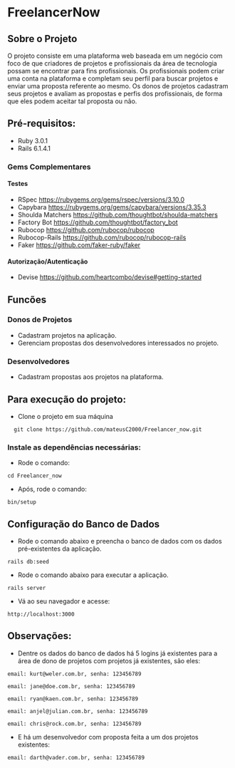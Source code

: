 # FreelancerNow

##  Sobre o Projeto

O projeto consiste em uma plataforma web baseada em um negócio com foco de que criadores de projetos e profissionais da área de tecnologia possam se encontrar para fins profissionais.
Os profissionais podem criar uma conta na plataforma e completam seu perfil  para buscar projetos e enviar uma
proposta referente ao mesmo. Os donos de projetos cadastram seus projetos e avaliam as propostas e perfis dos profissionais, de forma que eles podem aceitar tal proposta ou não.

## Pré-requisitos:

 * Ruby 3.0.1
 * Rails 6.1.4.1

### Gems Complementares

#### Testes

  * RSpec  https://rubygems.org/gems/rspec/versions/3.10.0
  * Capybara  https://rubygems.org/gems/capybara/versions/3.35.3
  * Shoulda Matchers  https://github.com/thoughtbot/shoulda-matchers
  * Factory Bot  https://github.com/thoughtbot/factory_bot
  * Rubocop https://github.com/rubocop/rubocop
  * Rubocop-Rails https://github.com/rubocop/rubocop-rails
  * Faker https://github.com/faker-ruby/faker
                                          
#### Autorização/Autenticação

  * Devise  https://github.com/heartcombo/devise#getting-started

## Funcões

### Donos de Projetos

  * Cadastram projetos na aplicação.
  * Gerenciam propostas dos desenvolvedores interessados no projeto.

### Desenvolvedores

  * Cadastram propostas aos projetos na plataforma.

## Para execução do projeto: 

  * Clone o projeto em sua máquina

```
  git clone https://github.com/mateusC2000/Freelancer_now.git
```
### Instale as dependências necessárias:

  * Rode o comando: 
```
cd Freelancer_now
```
  * Após, rode  o comando: 
```
bin/setup
```

## Configuração do Banco de Dados

  * Rode o comando abaixo e preencha o banco de dados com os dados pré-existentes da aplicação.
```
rails db:seed
```

  * Rode o comando abaixo para executar a aplicação.
```
rails server
```

  * Vá ao seu navegador e acesse:
```
http://localhost:3000
```
## Observações:

  * Dentre os dados do banco de dados há 5 logins já existentes para a área de dono de projetos com projetos já existentes, são eles:
```
email: kurt@weler.com.br, senha: 123456789
```
```
email: jane@doe.com.br, senha: 123456789
```
```
email: ryan@kaen.com.br, senha: 123456789
```
```
email: anjel@julian.com.br, senha: 123456789
```
```
email: chris@rock.com.br, senha: 123456789
```

  * E há um desenvolvedor com proposta feita a um dos projetos existentes:
```
email: darth@vader.com.br, senha: 123456789
```
